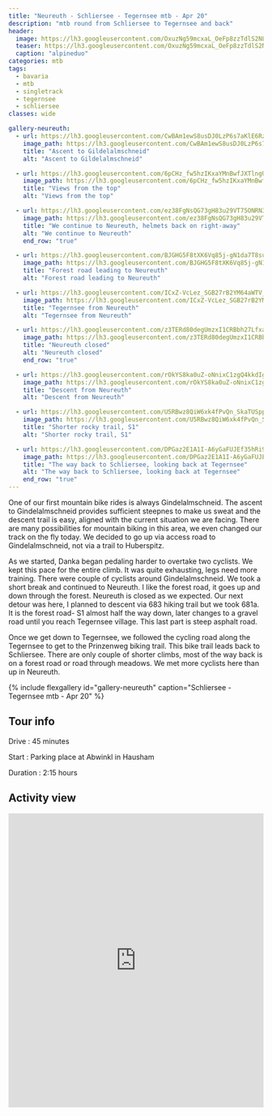 ```yaml
---
title: "Neureuth - Schliersee - Tegernsee mtb - Apr 20"
description: "mtb round from Schliersee to Tegernsee and back"
header:
  image: https://lh3.googleusercontent.com/OxuzNg59mcxaL_OeFp8zzTdlS2NLVkLt26f_8bHsDA4KwYpI5yqlJbRqEuPbouLqbD66yiEwSNOtHiIyXMR4wFKQCKe0e3gm4x0jF0iJjIMA7194_LTSKWOTn7KgRSQwOt2KjGcIgTBRo9WaFKAUoONH28_t_pf7Yo-n1x96yOr58DvskqmSmnDB47XgwttWqJvzOzm9dH1hzyALonLH4QSArconXuw3t0AsA2iR1P7wb9SVlji6tq3xi-YTbeaSrRA0fHH_9SXUi8UGeOrF8vEgfcd5zqKzuCJgmjViL9JWdYmqCR4VZgyMFiP_-ykv1OKXCh_fdrCfVkn6uX7nS_YqhH7KtsshgFGkRT421NADTt_e_jdlpn8JV7SOjbL8pyLsDbhES9YkVVmXg0RTglemv_I9oerJMSIJse-0uVDFVVE37IoJuyVv8zxt8sZiN8LHuG1rva0TqhrIKH2jz-7jwAPP9x7FnPbgEr9HDxe4iWy93Cb_x6OMu8C2sCHvjJceTCcC2FQVpkIHF_U1n7iZmuMTkGwOwespwWKgqK7fchYn85Mw7Uh0ptQa2PUfnmMn1trO9EL5-peESB8e1ZmKdxliR-UwhsSZUhsVlCIT6uKMz-2mkwla_28zW3qLa1zbnhRlXYHuwkL4QVB7mHLVh-ikiHUipU-rPNjdWHo5W5tvf2QO74UDHCAHod8WsVZMJvqZLJIvAp0fFXNDjeZtw5Yku6X-Bbjn_q6u2L1CuA4mJtuEOqWU=w1269-h1057-no
  teaser: https://lh3.googleusercontent.com/OxuzNg59mcxaL_OeFp8zzTdlS2NLVkLt26f_8bHsDA4KwYpI5yqlJbRqEuPbouLqbD66yiEwSNOtHiIyXMR4wFKQCKe0e3gm4x0jF0iJjIMA7194_LTSKWOTn7KgRSQwOt2KjGcIgTBRo9WaFKAUoONH28_t_pf7Yo-n1x96yOr58DvskqmSmnDB47XgwttWqJvzOzm9dH1hzyALonLH4QSArconXuw3t0AsA2iR1P7wb9SVlji6tq3xi-YTbeaSrRA0fHH_9SXUi8UGeOrF8vEgfcd5zqKzuCJgmjViL9JWdYmqCR4VZgyMFiP_-ykv1OKXCh_fdrCfVkn6uX7nS_YqhH7KtsshgFGkRT421NADTt_e_jdlpn8JV7SOjbL8pyLsDbhES9YkVVmXg0RTglemv_I9oerJMSIJse-0uVDFVVE37IoJuyVv8zxt8sZiN8LHuG1rva0TqhrIKH2jz-7jwAPP9x7FnPbgEr9HDxe4iWy93Cb_x6OMu8C2sCHvjJceTCcC2FQVpkIHF_U1n7iZmuMTkGwOwespwWKgqK7fchYn85Mw7Uh0ptQa2PUfnmMn1trO9EL5-peESB8e1ZmKdxliR-UwhsSZUhsVlCIT6uKMz-2mkwla_28zW3qLa1zbnhRlXYHuwkL4QVB7mHLVh-ikiHUipU-rPNjdWHo5W5tvf2QO74UDHCAHod8WsVZMJvqZLJIvAp0fFXNDjeZtw5Yku6X-Bbjn_q6u2L1CuA4mJtuEOqWU=w800-h300-no
  caption: "alpineduo"
categories: mtb
tags:
  - bavaria
  - mtb
  - singletrack
  - tegernsee
  - schliersee
classes: wide

gallery-neureuth:
  - url: https://lh3.googleusercontent.com/CwBAm1ewS8usDJ0LzP6s7aKlE6RzsWyLclXbC_LWvx61aQ0-0isAPxdVjh4IKs_tKCrIVF2OKuAeN35REzVfnexN2bnX2ONRLxAiDPJXcFPUTEk5DM1iTF8uWPYwEcuBHgEnx8AI883UAvLHAjBb4jGs0Iz8ol4rILmJ6cIeA1A_NAN_QBhmoliwU3yegPXEr6teOYzksDBUL-Ka7rqML-QT-L0wu9YzLdbrEn42XDVZEJ1lmywsfovd975O3BHJmfTySRa9s09QeMIylnGjWdSJVLMjIHrvFn2soF3gpzTFd_Zq23sHJZR08X6UCXekmZGE-uNLWLaw5_kxXDVwJf-jmgEB0pxafhuyOwJnbsriWkQyA8X5rWDBnl5ADoW__1EqUhZOmBzdCEcrZRIoSD6iCMDuspq3Zb8uHmumQ8hV7HtPkLjZnlEHJ6zzEa9jqd6Y7AAVEMCZLrtORIAm02CfFaIX46Ne7FesnveAKTU-iZvpAvuc-DI0SoLOt5LPmBdHD263FnsTRrREXpssnkkfUtJTtllXJ48IDNLyvRHoOhWTVH8q-6RxzPuxPD5r5SkEbpP5-DjRYSdEAVJWq1Jga9u8hjAUDT2YSGyMQGw04Tm0A4HKspzg5xmMdD8BSmsQVuINEUa1J0FCDe5KqOAtLIqMG6vsSN4YKjAG8iUSUzptjVXImFgv-wICngdSTL74fFssEmmcUPIqQ0zp0IssrSH2-OL6enbMXRhazrIF7ufRR6goSDk9=w793-h1057-no
    image_path: https://lh3.googleusercontent.com/CwBAm1ewS8usDJ0LzP6s7aKlE6RzsWyLclXbC_LWvx61aQ0-0isAPxdVjh4IKs_tKCrIVF2OKuAeN35REzVfnexN2bnX2ONRLxAiDPJXcFPUTEk5DM1iTF8uWPYwEcuBHgEnx8AI883UAvLHAjBb4jGs0Iz8ol4rILmJ6cIeA1A_NAN_QBhmoliwU3yegPXEr6teOYzksDBUL-Ka7rqML-QT-L0wu9YzLdbrEn42XDVZEJ1lmywsfovd975O3BHJmfTySRa9s09QeMIylnGjWdSJVLMjIHrvFn2soF3gpzTFd_Zq23sHJZR08X6UCXekmZGE-uNLWLaw5_kxXDVwJf-jmgEB0pxafhuyOwJnbsriWkQyA8X5rWDBnl5ADoW__1EqUhZOmBzdCEcrZRIoSD6iCMDuspq3Zb8uHmumQ8hV7HtPkLjZnlEHJ6zzEa9jqd6Y7AAVEMCZLrtORIAm02CfFaIX46Ne7FesnveAKTU-iZvpAvuc-DI0SoLOt5LPmBdHD263FnsTRrREXpssnkkfUtJTtllXJ48IDNLyvRHoOhWTVH8q-6RxzPuxPD5r5SkEbpP5-DjRYSdEAVJWq1Jga9u8hjAUDT2YSGyMQGw04Tm0A4HKspzg5xmMdD8BSmsQVuINEUa1J0FCDe5KqOAtLIqMG6vsSN4YKjAG8iUSUzptjVXImFgv-wICngdSTL74fFssEmmcUPIqQ0zp0IssrSH2-OL6enbMXRhazrIF7ufRR6goSDk9=w300-h400-no
    title: "Ascent to Gildelalmschneid"
    alt: "Ascent to Gildelalmschneid"

  - url: https://lh3.googleusercontent.com/6pCHz_fw5hzIKxaYMnBwfJXTlngUoIJAr28d-LmIGfMcCZXkDgfs4as1VOcrrgYbvv_Ssfy0c5a2FAxBaLR8xlXnV6jxUJmD0FhqFdmuAvrYcwzvDPk-Lvva6ITBIzKj9KCGV8mJP84sfdZPmqD6YuXuMfeKe7jx8V2DO1Um8NugE3FGTQz6A7tqpI7dpdzXXTE5-ZdyjnpSWLeyHckky0sr1ByTNQBRgkGx-6LFvjc6EYDuFHXQtHtzUnybf32n8UeYnwlAyuaGOEn9thoXcNYWWXr7evqE32B3jsmuHnVcgVz5MHJDAish1YmKXyVlDPukOTNx9tvdUqkvTjbHdQqx40EAVCix2GeguAfWEoPbE2JshA_uO7u2DpQXnXPDDjTqn4X_biiBENQKPu6VJxzoWTmHC8jD7-IEVNqO7_pPxdjZ7dTj2y2mrOkmpasC5_Kp6jLKzqDsoQP7uIdux3ZW7olJeUnMwa2zhTtcyR45gXFkSwxfrfYWE0QU8p9tRIV1B0cxY3XpcgKgJPrKeNOWROMmZ0d2rXI7hp__MahuXn5SXPkL47kQcK7H29RokQ1Ffq6DLh0qx2ByPrz1NGf9CROhWN66c65rhYYJjoV1fddlCqwrc6zYiekGD4og4lRE_AL98o4GN6QwR0CKJJnr41a8PAFQqJh9xHHTZydiVx3gPE9Gs977JJzO-EQE4JKC1F_rRuTtMVzbawLT7g1glxQbdfI7USZpi4cuT9FaZ6qcxUX4bdpO=w793-h1057-no
    image_path: https://lh3.googleusercontent.com/6pCHz_fw5hzIKxaYMnBwfJXTlngUoIJAr28d-LmIGfMcCZXkDgfs4as1VOcrrgYbvv_Ssfy0c5a2FAxBaLR8xlXnV6jxUJmD0FhqFdmuAvrYcwzvDPk-Lvva6ITBIzKj9KCGV8mJP84sfdZPmqD6YuXuMfeKe7jx8V2DO1Um8NugE3FGTQz6A7tqpI7dpdzXXTE5-ZdyjnpSWLeyHckky0sr1ByTNQBRgkGx-6LFvjc6EYDuFHXQtHtzUnybf32n8UeYnwlAyuaGOEn9thoXcNYWWXr7evqE32B3jsmuHnVcgVz5MHJDAish1YmKXyVlDPukOTNx9tvdUqkvTjbHdQqx40EAVCix2GeguAfWEoPbE2JshA_uO7u2DpQXnXPDDjTqn4X_biiBENQKPu6VJxzoWTmHC8jD7-IEVNqO7_pPxdjZ7dTj2y2mrOkmpasC5_Kp6jLKzqDsoQP7uIdux3ZW7olJeUnMwa2zhTtcyR45gXFkSwxfrfYWE0QU8p9tRIV1B0cxY3XpcgKgJPrKeNOWROMmZ0d2rXI7hp__MahuXn5SXPkL47kQcK7H29RokQ1Ffq6DLh0qx2ByPrz1NGf9CROhWN66c65rhYYJjoV1fddlCqwrc6zYiekGD4og4lRE_AL98o4GN6QwR0CKJJnr41a8PAFQqJh9xHHTZydiVx3gPE9Gs977JJzO-EQE4JKC1F_rRuTtMVzbawLT7g1glxQbdfI7USZpi4cuT9FaZ6qcxUX4bdpO=w300-h400-no
    title: "Views from the top"
    alt: "Views from the top"

  - url: https://lh3.googleusercontent.com/ez38FgNsQG73gH83u29VT75ONRN3kVXhbXVJFicQDgf7xgA3uvJCnQ31sifRKGcEolOTwKjPXXBMjCOSkE9YybVpyjEls2alWoDNFnb1CyTSjc4HcKfPnbCuDWfQg-lj50P42tjtDhE5hmjZCUQiqAbR7iPq_WJOANoyFbi0JxM17h1uGF3iFipF8QTrx7w6kFMKxQfs8XKBy-m1Wl8Hdfc1Fs2dpsXmLr38QX03Gwe1JdgvP35I1pLSsiVl0Nlw5JjJZMYivysWoxafU2iFnoVbeXFvhKoMyf7JnkaV3UaROiHMGaXnB6udgK3DxUHpjWbP7_0ojnCsUsq9HjKf362WI8xq4sfxrz-eD7rATRilA-8mxrs0L6fj04mpClhJhxfYKqmBEjgaSxxUo8cHuxA_BuLa_2RS-PHQdVsXsDLIidtbiw-C4anljhpMJInjMEVBEkHSnVSJBmLRs-nd_18CEa8YGcnWqVgRmeKhSxWBKYEqIhx46xm9xeFk4UqoJWI3asuld0_mF3Rj7dQBRKZtltDiw_09TKqkaKkBoroyZ7JtwpHub535kiLkkmS6R53iSgi_9h0ZGKeeqsZKSjl5DXOkbzjSbNmAAzHpHMuACMN9wZTe42gqqHOAXD_NgCkIVD-4Uy4kwtyvv3AeWeIs9NRy_uMkeKsJQti-1FWylLMd9a3kMNbP_klY-bOHKqA-4UIIW4N45WIGjQ73I19Xvb07s2xCmYDVL1EqTD88-wSpuj_MDyrv=w793-h1057-no
    image_path: https://lh3.googleusercontent.com/ez38FgNsQG73gH83u29VT75ONRN3kVXhbXVJFicQDgf7xgA3uvJCnQ31sifRKGcEolOTwKjPXXBMjCOSkE9YybVpyjEls2alWoDNFnb1CyTSjc4HcKfPnbCuDWfQg-lj50P42tjtDhE5hmjZCUQiqAbR7iPq_WJOANoyFbi0JxM17h1uGF3iFipF8QTrx7w6kFMKxQfs8XKBy-m1Wl8Hdfc1Fs2dpsXmLr38QX03Gwe1JdgvP35I1pLSsiVl0Nlw5JjJZMYivysWoxafU2iFnoVbeXFvhKoMyf7JnkaV3UaROiHMGaXnB6udgK3DxUHpjWbP7_0ojnCsUsq9HjKf362WI8xq4sfxrz-eD7rATRilA-8mxrs0L6fj04mpClhJhxfYKqmBEjgaSxxUo8cHuxA_BuLa_2RS-PHQdVsXsDLIidtbiw-C4anljhpMJInjMEVBEkHSnVSJBmLRs-nd_18CEa8YGcnWqVgRmeKhSxWBKYEqIhx46xm9xeFk4UqoJWI3asuld0_mF3Rj7dQBRKZtltDiw_09TKqkaKkBoroyZ7JtwpHub535kiLkkmS6R53iSgi_9h0ZGKeeqsZKSjl5DXOkbzjSbNmAAzHpHMuACMN9wZTe42gqqHOAXD_NgCkIVD-4Uy4kwtyvv3AeWeIs9NRy_uMkeKsJQti-1FWylLMd9a3kMNbP_klY-bOHKqA-4UIIW4N45WIGjQ73I19Xvb07s2xCmYDVL1EqTD88-wSpuj_MDyrv=w300-h400-no
    title: "We continue to Neureuth, helmets back on right-away"
    alt: "We continue to Neureuth"
    end_row: "true"

  - url: https://lh3.googleusercontent.com/BJGHG5F8tXK6Vq85j-gN1da7T8su3M5OO8IY3mSGj3Vi5m8y3QZll1QhV69voHY_9z6ZzCq8F6o_3ZuIQ61ooqgaGsCLMvsN-1nXavKcUSm4ufbHA-4fkT-ACWtwu_rMMItLoYyQtENOJ3Se32jYiF2pcofx-qoI-EZCdVje6TyjV_tGWNfDybriErwwmdh1Sq5UKNo_s-ThFhSJkMJdh_qCTNZlttF_zFJ8E0DI0YWlo4AxTXtPVJryWHC0rof1IEpWI5IpNVKGTmSuWrALrQjluuLNxSEo1FZMfZxhtSYpcpMpo7Nil2a3hOyv3We77ycUJXuSWnrXRY2mGgnK4ndzszt0zGeSQT8OYk0Hdgz3V_ipYxcDRpKgF2_bUMShcOTfYhW1-k8fYV0yBvnn64Yy14tqZDWRB7ZWl7GPlyL_oEfsJn2ZyP6ArCSviaEwt5Opa4a9m9WEZqY4TL4Rmsp_CHcB_i0ZZ9UC_TtsTRKJUu4l3yAvacmRrmxpOVCwspguXbzAzz1ziP8Jp-iOPAgE_gpmib1XNPADDPE8y7P0fcH-cKmhsRWwRJkfUy2_0Iy7HUkHDbXpDq48RBLM5aK_FOpNjLTvSpd0Aa7Uj_5KTsYhxT0e6eahEwNIg9LZoub-N7X5d4yx2IlShGoiho8H_fdRuoa3hPcbDViJbrEorTXvza2ycfQnW1yxu23685oMb4vWZZSIQvLTmFy1GoKaW3_pfa5qaLdMCcwMJvSzVV9a32erYn5B=w793-h1057-no
    image_path: https://lh3.googleusercontent.com/BJGHG5F8tXK6Vq85j-gN1da7T8su3M5OO8IY3mSGj3Vi5m8y3QZll1QhV69voHY_9z6ZzCq8F6o_3ZuIQ61ooqgaGsCLMvsN-1nXavKcUSm4ufbHA-4fkT-ACWtwu_rMMItLoYyQtENOJ3Se32jYiF2pcofx-qoI-EZCdVje6TyjV_tGWNfDybriErwwmdh1Sq5UKNo_s-ThFhSJkMJdh_qCTNZlttF_zFJ8E0DI0YWlo4AxTXtPVJryWHC0rof1IEpWI5IpNVKGTmSuWrALrQjluuLNxSEo1FZMfZxhtSYpcpMpo7Nil2a3hOyv3We77ycUJXuSWnrXRY2mGgnK4ndzszt0zGeSQT8OYk0Hdgz3V_ipYxcDRpKgF2_bUMShcOTfYhW1-k8fYV0yBvnn64Yy14tqZDWRB7ZWl7GPlyL_oEfsJn2ZyP6ArCSviaEwt5Opa4a9m9WEZqY4TL4Rmsp_CHcB_i0ZZ9UC_TtsTRKJUu4l3yAvacmRrmxpOVCwspguXbzAzz1ziP8Jp-iOPAgE_gpmib1XNPADDPE8y7P0fcH-cKmhsRWwRJkfUy2_0Iy7HUkHDbXpDq48RBLM5aK_FOpNjLTvSpd0Aa7Uj_5KTsYhxT0e6eahEwNIg9LZoub-N7X5d4yx2IlShGoiho8H_fdRuoa3hPcbDViJbrEorTXvza2ycfQnW1yxu23685oMb4vWZZSIQvLTmFy1GoKaW3_pfa5qaLdMCcwMJvSzVV9a32erYn5B=w300-h400-no
    title: "Forest road leading to Neureuth"
    alt: "Forest road leading to Neureuth"

  - url: https://lh3.googleusercontent.com/ICxZ-VcLez_SGB27rB2YM64aWTV_dHjaM1-9xWJEcRE0Mn59yDgEvyo5si9SQ7gCRcR5vmiMfTkSJraIoMDB5hYfcXuetG1g0ddWI6OoOGZTtirFN1UGR1AN30lSu0-v6hvCW8TI__ltmUNDEvDOMOPYOX7DVp3Paq19bfVZDQv83v-wTaVSRIPFDHfGtPvrFlxtiWdW-9CGC22-yvWgiMUOETMzTGzJ9yuWJa6qo6PcgEam6zNfir6uQLc3OISkVQrUAieGAJz44KR6oL1Pk_5R-oMdKqPZr4XxEYqhuW3yHcRMnjuopcMTsmqBTy99qvgYmniq_Ax4pGzhsK9vsS5fau0PMkdVYCHfm2hcGLCeEhrD5vg8QwuQBC-jgSHagOgtxKtmhvoajRRN-79wjvGqaqfYA8RgCwPNBvVbChgdsIeDsopvKy0rC30FLlhvu9BPQTV8WnAROU08fgq4iDkWCsIAw3jo2y8LB83eoqUiHjMRc4PhNmrg7Sp4CbcEjAjeCY-xe2CHTpIZphTDbLJUmWr5bA71pXrkQfpL6xDyukqD7dnWenLblx4siKaxr7hbbCxVOEr3YbeHgX2PvtGGBcHuQBlYYze7W34SumbF9OTD2H25NNHgP5YCJqSJa4XfDDLWww1QIOZERvW2lGHaJuWhqmbqL-bbZME7Qtcy53so-z1mKtRA1vQM6DYMK9LwP7rr7pUS_xaUHrXCsbNwmNAVQqW1r0Gqq5OcQYbyt6OVbiA6TcMZ=w1410-h1057-no
    image_path: https://lh3.googleusercontent.com/ICxZ-VcLez_SGB27rB2YM64aWTV_dHjaM1-9xWJEcRE0Mn59yDgEvyo5si9SQ7gCRcR5vmiMfTkSJraIoMDB5hYfcXuetG1g0ddWI6OoOGZTtirFN1UGR1AN30lSu0-v6hvCW8TI__ltmUNDEvDOMOPYOX7DVp3Paq19bfVZDQv83v-wTaVSRIPFDHfGtPvrFlxtiWdW-9CGC22-yvWgiMUOETMzTGzJ9yuWJa6qo6PcgEam6zNfir6uQLc3OISkVQrUAieGAJz44KR6oL1Pk_5R-oMdKqPZr4XxEYqhuW3yHcRMnjuopcMTsmqBTy99qvgYmniq_Ax4pGzhsK9vsS5fau0PMkdVYCHfm2hcGLCeEhrD5vg8QwuQBC-jgSHagOgtxKtmhvoajRRN-79wjvGqaqfYA8RgCwPNBvVbChgdsIeDsopvKy0rC30FLlhvu9BPQTV8WnAROU08fgq4iDkWCsIAw3jo2y8LB83eoqUiHjMRc4PhNmrg7Sp4CbcEjAjeCY-xe2CHTpIZphTDbLJUmWr5bA71pXrkQfpL6xDyukqD7dnWenLblx4siKaxr7hbbCxVOEr3YbeHgX2PvtGGBcHuQBlYYze7W34SumbF9OTD2H25NNHgP5YCJqSJa4XfDDLWww1QIOZERvW2lGHaJuWhqmbqL-bbZME7Qtcy53so-z1mKtRA1vQM6DYMK9LwP7rr7pUS_xaUHrXCsbNwmNAVQqW1r0Gqq5OcQYbyt6OVbiA6TcMZ=w400-h300-no
    title: "Tegernsee from Neureuth"
    alt: "Tegernsee from Neureuth"

  - url: https://lh3.googleusercontent.com/z3TERd80degUmzxI1CRBbh27LfxaoqhwYz-3hhv6hYrdaalHbdliDTMt9LBZTIS5F31Lktda_Agu1Nhwk9_PABI1dZx_qOngRzd8kw3yY1rzGquwZzGeQgNwUDPLSJ1Ar56Byz2wSr1osMEqqgYVpsiii-L8GvkT8p5lJSbMXrX0H35Gas5wpKBsEjPL7fw9cpauPRWROE0g2atcndPuSW-IpXPjGq2SaSf1bHo8Gai2JKaRywGlJOBm1-mWqAhDHb7R9YnsKbbQ_OfKuSX0qHHRYUr2LWUO0bPFz2r_FbXK7tJl4yhdsPDzgNJMZc-5a7gUiMpp-Zx-tET41uLdWJFd-hi81EHsrkxjsQcvHGRFylG1jSWuFhq0WEsvdTOV7C1u5TeWAJgdbIonC4OmgDYNZ-4SIp1OAvDMGaL7eYD-jlwrsy3nWsn-AGZOM9vIPKKM040ahl5rrju48TWF1YmZV4G6IhKropAPr4H1ciYbUj1rPm235GoiogFxW2M0_sP2tvU8mUtzAgmrkcXELmecM4EQz1SI3HJ0fBIrcy4mfcEdR2aogwA0nAUu_ydurv8wlj95N9BRQPmZ72jROh4DCRBxFUdh4PTEqLRrQ6OKxVy7cly9CjXQaREQ-WTbkb0cu19PvIwztuhRnEBd4OfKy5IztOqo75I09dL3r6gWq50Et80z_P6R7z3wUXfQvT44ICbtkrkXLw4ZFkN5nyoOQsuOl8P_kBVQ5u6Zb0WDdqPg-hZL0yiz=w793-h1057-no
    image_path: https://lh3.googleusercontent.com/z3TERd80degUmzxI1CRBbh27LfxaoqhwYz-3hhv6hYrdaalHbdliDTMt9LBZTIS5F31Lktda_Agu1Nhwk9_PABI1dZx_qOngRzd8kw3yY1rzGquwZzGeQgNwUDPLSJ1Ar56Byz2wSr1osMEqqgYVpsiii-L8GvkT8p5lJSbMXrX0H35Gas5wpKBsEjPL7fw9cpauPRWROE0g2atcndPuSW-IpXPjGq2SaSf1bHo8Gai2JKaRywGlJOBm1-mWqAhDHb7R9YnsKbbQ_OfKuSX0qHHRYUr2LWUO0bPFz2r_FbXK7tJl4yhdsPDzgNJMZc-5a7gUiMpp-Zx-tET41uLdWJFd-hi81EHsrkxjsQcvHGRFylG1jSWuFhq0WEsvdTOV7C1u5TeWAJgdbIonC4OmgDYNZ-4SIp1OAvDMGaL7eYD-jlwrsy3nWsn-AGZOM9vIPKKM040ahl5rrju48TWF1YmZV4G6IhKropAPr4H1ciYbUj1rPm235GoiogFxW2M0_sP2tvU8mUtzAgmrkcXELmecM4EQz1SI3HJ0fBIrcy4mfcEdR2aogwA0nAUu_ydurv8wlj95N9BRQPmZ72jROh4DCRBxFUdh4PTEqLRrQ6OKxVy7cly9CjXQaREQ-WTbkb0cu19PvIwztuhRnEBd4OfKy5IztOqo75I09dL3r6gWq50Et80z_P6R7z3wUXfQvT44ICbtkrkXLw4ZFkN5nyoOQsuOl8P_kBVQ5u6Zb0WDdqPg-hZL0yiz=w300-h400-no
    title: "Neureuth closed"
    alt: "Neureuth closed"
    end_row: "true"

  - url: https://lh3.googleusercontent.com/rOkYS8ka0uZ-oNnixC1zgQ4kkdIgf_j37iGDmy-Ek4rI6zAFMoM0yeIhLMyiEZ1tw-zQShnhVGve789zbr8Uo8UJU6hxFi0ns361ei9W9badlaVKb8dbs0ZYg8FyRdRmrMmXFM-Dbk_LFoehpoM5jH1ZN9ajOdwhCtuaCYT42PhyLomXi3aUssSTGztp_SEsf8WC217FOAk1cZA8N6lgNOiAEjvcAFXIN45ycB7J18f1Z0SLoEepP-1jAUdPhnmFZOtSCv66_QpZ7fUgVIWaDVFObexCbdPhS7rwvTXT3UB3lfXi7e7kVR56By7F07bsivul_TNlQ-mp5lvaXdNjiM_4yTrlTKqPZlUsipe-e8nYbWBJ8fjTZuDJ9FrUJUMM28MlbBPCyFNSyBzzSa5U32xLxYFPEtn7yzzu_z30MOdiXe5ewwA2C75y3iXhD1fI18pSUexRYAi5QP-6i6SfrxpP8t43mxSrBsVSYV4aeAXa2jfy1pSDgTCldsqqXZlO-T8wd_IVE6tCeKVtmSRyx5I9cFMTUMEEis_opD561ZwJm62kh92IwCpEu4nGpxm7ygTdM3osoH4eAMAzdKfj3HIMbE12q8GGyzsseppQa22YMpnugE_2b1wG49Mpzj9XP5cK_uKTV-RG4vStm8sY_aJ4o3_QKl9xd6jjYBD_I_MtWMJbyzTD8sWyunRnhmvuL7tUqcF4YkAsB13CcmH_L8mLrLGLaiYU_8N6Kbmv2UvrvvlgBjXf0K7v=w793-h1057-no
    image_path: https://lh3.googleusercontent.com/rOkYS8ka0uZ-oNnixC1zgQ4kkdIgf_j37iGDmy-Ek4rI6zAFMoM0yeIhLMyiEZ1tw-zQShnhVGve789zbr8Uo8UJU6hxFi0ns361ei9W9badlaVKb8dbs0ZYg8FyRdRmrMmXFM-Dbk_LFoehpoM5jH1ZN9ajOdwhCtuaCYT42PhyLomXi3aUssSTGztp_SEsf8WC217FOAk1cZA8N6lgNOiAEjvcAFXIN45ycB7J18f1Z0SLoEepP-1jAUdPhnmFZOtSCv66_QpZ7fUgVIWaDVFObexCbdPhS7rwvTXT3UB3lfXi7e7kVR56By7F07bsivul_TNlQ-mp5lvaXdNjiM_4yTrlTKqPZlUsipe-e8nYbWBJ8fjTZuDJ9FrUJUMM28MlbBPCyFNSyBzzSa5U32xLxYFPEtn7yzzu_z30MOdiXe5ewwA2C75y3iXhD1fI18pSUexRYAi5QP-6i6SfrxpP8t43mxSrBsVSYV4aeAXa2jfy1pSDgTCldsqqXZlO-T8wd_IVE6tCeKVtmSRyx5I9cFMTUMEEis_opD561ZwJm62kh92IwCpEu4nGpxm7ygTdM3osoH4eAMAzdKfj3HIMbE12q8GGyzsseppQa22YMpnugE_2b1wG49Mpzj9XP5cK_uKTV-RG4vStm8sY_aJ4o3_QKl9xd6jjYBD_I_MtWMJbyzTD8sWyunRnhmvuL7tUqcF4YkAsB13CcmH_L8mLrLGLaiYU_8N6Kbmv2UvrvvlgBjXf0K7v=w300-h400-no
    title: "Descent from Neureuth"
    alt: "Descent from Neureuth"

  - url: https://lh3.googleusercontent.com/U5RBwz8QiW6xk4fPvQn_SkaTUSppxyymsdAaqRnY6It-8WXOjGcQsdUPmGfbxL0lgoS_D35E6nhrz_vBLoT4L4eR7jM6hHZIhsLmH-YsvpG8cNWX3YAwe6GVmUUX9vOCpi0DDlfEI1HRwB52kx_NQs3mwxIBy_CaRkWmYrUXaOBqrG2Tws9Ts3f4gpQdAsPfYwNxSs_HVb54IkqYU5vk-w94iut4hxyHGPEdZxZh-WmGc18G8ixu5_edkqKk25GgEesdOpm_wVfmDvyeSGpx955WFfhdRfV_P77QO_Xciu0FFG6cGOQjCYE6uAqEDEy1xuwGGvymkTP_kWBPc6mV1z33ZJud041nDc0SXGNzf6ATDjqfqXGbLBWJqyY0rvjvuFkWZzxth0UnRgJsNmTz2XbPy99lr6R0niC_Ck247vqdkCDmWv2F4y--mz7jhbtB1Rv0UqKcJ5gX7RDTX3oS8vKXnE59UiSlzU2cAmw_HdT-MP1IvxuziduvOmmUgAlkgJxUtdcN_PpnrzV2bOqR9eyT6-H65yrxQjPPCDBqxvYzBIlTBqnZnXCbTBkAFXBmcgfizsTIbH65d2krCf5WQ_WAqnWoogD5bqutuggQhjv9jCejQKWdAESQseHUFiC_8WB0WDKmk7tdwl6j3JBmFNuctFW-ldra0D98aw8OTfUPft9yS0YVVXAAnaxiat6PzKKBPKC0-IVtGRiMz7bifMEz18zolL3tyuDlKUtFcXxPrXiPWYXb6_Br=w793-h1057-no
    image_path: https://lh3.googleusercontent.com/U5RBwz8QiW6xk4fPvQn_SkaTUSppxyymsdAaqRnY6It-8WXOjGcQsdUPmGfbxL0lgoS_D35E6nhrz_vBLoT4L4eR7jM6hHZIhsLmH-YsvpG8cNWX3YAwe6GVmUUX9vOCpi0DDlfEI1HRwB52kx_NQs3mwxIBy_CaRkWmYrUXaOBqrG2Tws9Ts3f4gpQdAsPfYwNxSs_HVb54IkqYU5vk-w94iut4hxyHGPEdZxZh-WmGc18G8ixu5_edkqKk25GgEesdOpm_wVfmDvyeSGpx955WFfhdRfV_P77QO_Xciu0FFG6cGOQjCYE6uAqEDEy1xuwGGvymkTP_kWBPc6mV1z33ZJud041nDc0SXGNzf6ATDjqfqXGbLBWJqyY0rvjvuFkWZzxth0UnRgJsNmTz2XbPy99lr6R0niC_Ck247vqdkCDmWv2F4y--mz7jhbtB1Rv0UqKcJ5gX7RDTX3oS8vKXnE59UiSlzU2cAmw_HdT-MP1IvxuziduvOmmUgAlkgJxUtdcN_PpnrzV2bOqR9eyT6-H65yrxQjPPCDBqxvYzBIlTBqnZnXCbTBkAFXBmcgfizsTIbH65d2krCf5WQ_WAqnWoogD5bqutuggQhjv9jCejQKWdAESQseHUFiC_8WB0WDKmk7tdwl6j3JBmFNuctFW-ldra0D98aw8OTfUPft9yS0YVVXAAnaxiat6PzKKBPKC0-IVtGRiMz7bifMEz18zolL3tyuDlKUtFcXxPrXiPWYXb6_Br=w300-h400-no
    title: "Shorter rocky trail, S1"
    alt: "Shorter rocky trail, S1"

  - url: https://lh3.googleusercontent.com/DPGaz2E1A1I-A6yGaFUJEf35hRi90wZXya57-i2N9pYj4Gvgt6gD3oCzcfA92qcwfGciQApieROY-Zo2e27zHr3J-USTx8Wt-Xf2i9URO9WvLpnlVtcRBQgxNydKDpHoXWsRltEKx9zyRVlPSOLDigJMW01YoxGcrUL2HnssYeCWg7sO2y1zDAbJJVAMnC8eCv6qtOG6JRnW7l48pNbWf7Ke4L5KKDZesc-ftwjtYLm2oEJMR18a7LengZ404OylXwT8q22LuLkyczNDT5iDQ-1IUK9JmpNZMhUCYdNrD-ym0r5F3m2FOcrQ7cZjJj6RrCojx5eBQtxkD66NcWshrDHSRF62Pob2RrcQAN71D_fygyx94JDysUn7Qn-E_5bbXYy7f-URGNh2AeGKp5E3PzL2jq5zq5nsjgrBwf9oT-srszkgEeWhqb0JZUy9PNP9pf-bf3_Z8pkSTj2tGO9wtliAwVoaaM1ldhvUkIgqorIP9G2eMwdrGFq9TnKVbCUGwEw25oqIx1PbBoxFpOs-UhKEUxA4KnAtdXWn1ZYWW-CBQRHeqz9cn20eRj19i1AJjQCr2bOnTwQrN3q2q4NN7a9b9g1g9xpG5txQBRMAfcSGa9sqse7YLlRLyTl4NrM0Oj_uAZe3vAiqR0uxTyBkUVRSLGd0lXQ_94cy3LnEOgHM0R8mTh_E48LHWX-NeasPIv5vWy67AlZrpVlzjNxs-lKhonUyMyADlunZcMx4jH8MeL_TK2LVpxd8=w793-h1057-no
    image_path: https://lh3.googleusercontent.com/DPGaz2E1A1I-A6yGaFUJEf35hRi90wZXya57-i2N9pYj4Gvgt6gD3oCzcfA92qcwfGciQApieROY-Zo2e27zHr3J-USTx8Wt-Xf2i9URO9WvLpnlVtcRBQgxNydKDpHoXWsRltEKx9zyRVlPSOLDigJMW01YoxGcrUL2HnssYeCWg7sO2y1zDAbJJVAMnC8eCv6qtOG6JRnW7l48pNbWf7Ke4L5KKDZesc-ftwjtYLm2oEJMR18a7LengZ404OylXwT8q22LuLkyczNDT5iDQ-1IUK9JmpNZMhUCYdNrD-ym0r5F3m2FOcrQ7cZjJj6RrCojx5eBQtxkD66NcWshrDHSRF62Pob2RrcQAN71D_fygyx94JDysUn7Qn-E_5bbXYy7f-URGNh2AeGKp5E3PzL2jq5zq5nsjgrBwf9oT-srszkgEeWhqb0JZUy9PNP9pf-bf3_Z8pkSTj2tGO9wtliAwVoaaM1ldhvUkIgqorIP9G2eMwdrGFq9TnKVbCUGwEw25oqIx1PbBoxFpOs-UhKEUxA4KnAtdXWn1ZYWW-CBQRHeqz9cn20eRj19i1AJjQCr2bOnTwQrN3q2q4NN7a9b9g1g9xpG5txQBRMAfcSGa9sqse7YLlRLyTl4NrM0Oj_uAZe3vAiqR0uxTyBkUVRSLGd0lXQ_94cy3LnEOgHM0R8mTh_E48LHWX-NeasPIv5vWy67AlZrpVlzjNxs-lKhonUyMyADlunZcMx4jH8MeL_TK2LVpxd8=w300-h400-no
    title: "The way back to Schliersee, looking back at Tegernsee"
    alt: "The way back to Schliersee, looking back at Tegernsee"
    end_row: "true"
---
```


One of our first mountain bike rides is always Gindelalmschneid. The ascent to Gindelalmschneid provides sufficient steepnes to make us sweat and the descent trail is easy, aligned with the current situation we are facing. There are many possibilities for mountain biking in this area, we even changed our track on the fly today. We decided to go up via access road to Gindelalmschneid, not via a trail to Huberspitz. 

As we started, Danka began pedaling harder to overtake two cyclists. We kept this pace for the entire climb. It was quite exhausting, legs need more training. There were couple of cyclists around Gindelalmschneid. We took a short break and continued to Neureuth. I like the forest road, it goes up and down through the forest. Neureuth is closed as we expected. Our next detour was here, I planned to descent via 683 hiking trail but we took 681a. It is the forest road- S1 almost half the way down, later changes to a gravel road until you reach Tegernsee village. This last part is steep asphalt road. 

Once we get down to Tegernsee, we followed the cycling road along the Tegernsee to get to the Prinzenweg biking trail. This bike trail leads back to Schliersee. There are only couple of shorter climbs, most of the way back is on a forest road or road through meadows. We met more cyclists here than up in Neureuth.

{% include flexgallery id="gallery-neureuth" caption="Schliersee - Tegernsee mtb - Apr 20" %}

## Tour info

Drive
: 45 minutes

Start
: Parking place at Abwinkl in Hausham

Duration
: 2:15 hours

## Activity view

<iframe src="https://www.komoot.com/tour/172585906/embed?profile=1" width="100%" height="580" frameborder="0" scrolling="no"></iframe>

